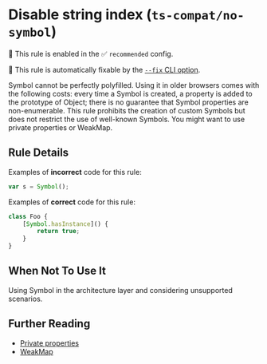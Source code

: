# Disable string index (`ts-compat/no-symbol`)

💼 This rule is enabled in the ✅ `recommended` config.

🔧 This rule is automatically fixable by the [`--fix` CLI option](https://eslint.org/docs/latest/user-guide/command-line-interface#--fix).

<!-- end auto-generated rule header -->

Symbol cannot be perfectly polyfilled. Using it in older browsers comes with the following costs: every time a Symbol is created, a property is added to the prototype of Object; there is no guarantee that Symbol properties are non-enumerable. This rule prohibits the creation of custom Symbols but does not restrict the use of well-known Symbols. You might want to use private properties or WeakMap.

## Rule Details

Examples of **incorrect** code for this rule:

```ts
var s = Symbol();
```

Examples of **correct** code for this rule:

```ts
class Foo {
	[Symbol.hasInstance]() {
		return true;
	}
}
```

## When Not To Use It

Using Symbol in the architecture layer and considering unsupported scenarios.

## Further Reading

* [Private properties](https://developer.mozilla.org/en-US/docs/Web/JavaScript/Reference/Classes/Private_properties)
* [WeakMap](https://developer.mozilla.org/en-US/docs/Web/JavaScript/Reference/Global_Objects/WeakMap)
